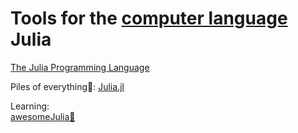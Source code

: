 
# Tools for the [computer language](https://trendless.tech/langs) Julia

[The Julia Programming Language](https://julialang.org/)

Piles of everything💩:
[Julia.jl](https://github.com/svaksha/Julia.jl)

Learning:  
[awesomeJulia💩](https://github.com/old-julia-codes/awesomeJulia)
